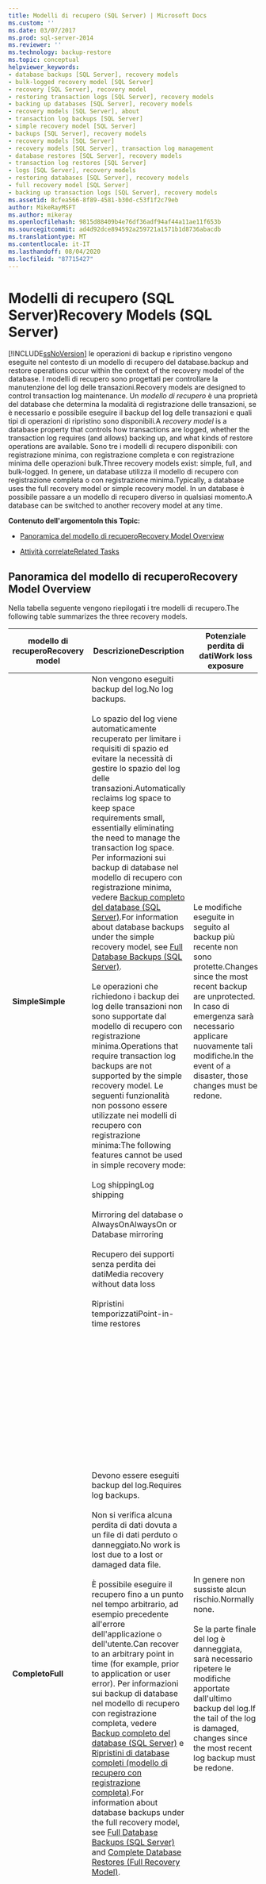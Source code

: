 ```yaml
---
title: Modelli di recupero (SQL Server) | Microsoft Docs
ms.custom: ''
ms.date: 03/07/2017
ms.prod: sql-server-2014
ms.reviewer: ''
ms.technology: backup-restore
ms.topic: conceptual
helpviewer_keywords:
- database backups [SQL Server], recovery models
- bulk-logged recovery model [SQL Server]
- recovery [SQL Server], recovery model
- restoring transaction logs [SQL Server], recovery models
- backing up databases [SQL Server], recovery models
- recovery models [SQL Server], about
- transaction log backups [SQL Server]
- simple recovery model [SQL Server]
- backups [SQL Server], recovery models
- recovery models [SQL Server]
- recovery models [SQL Server], transaction log management
- database restores [SQL Server], recovery models
- transaction log restores [SQL Server]
- logs [SQL Server], recovery models
- restoring databases [SQL Server], recovery models
- full recovery model [SQL Server]
- backing up transaction logs [SQL Server], recovery models
ms.assetid: 8cfea566-8f89-4581-b30d-c53f1f2c79eb
author: MikeRayMSFT
ms.author: mikeray
ms.openlocfilehash: 9815d88409b4e76df36adf94af44a11ae11f653b
ms.sourcegitcommit: ad4d92dce894592a259721a1571b1d8736abacdb
ms.translationtype: MT
ms.contentlocale: it-IT
ms.lasthandoff: 08/04/2020
ms.locfileid: "87715427"
---
```

# <a name="recovery-models-sql-server"></a><span data-ttu-id="0bdc1-102">Modelli di recupero (SQL Server)</span><span class="sxs-lookup"><span data-stu-id="0bdc1-102">Recovery Models (SQL Server)</span></span>
  [!INCLUDE[ssNoVersion](../../includes/ssnoversion-md.md)] <span data-ttu-id="0bdc1-103">le operazioni di backup e ripristino vengono eseguite nel contesto di un modello di recupero del database.</span><span class="sxs-lookup"><span data-stu-id="0bdc1-103">backup and restore operations occur within the context of the recovery model of the database.</span></span> <span data-ttu-id="0bdc1-104">I modelli di recupero sono progettati per controllare la manutenzione del log delle transazioni.</span><span class="sxs-lookup"><span data-stu-id="0bdc1-104">Recovery models are designed to control transaction log maintenance.</span></span> <span data-ttu-id="0bdc1-105">Un *modello di recupero* è una proprietà del database che determina la modalità di registrazione delle transazioni, se è necessario e possibile eseguire il backup del log delle transazioni e quali tipi di operazioni di ripristino sono disponibili.</span><span class="sxs-lookup"><span data-stu-id="0bdc1-105">A *recovery model* is a database property that controls how transactions are logged, whether the transaction log requires (and allows) backing up, and what kinds of restore operations are available.</span></span> <span data-ttu-id="0bdc1-106">Sono tre i modelli di recupero disponibili: con registrazione minima, con registrazione completa e con registrazione minima delle operazioni bulk.</span><span class="sxs-lookup"><span data-stu-id="0bdc1-106">Three recovery models exist: simple, full, and bulk-logged.</span></span> <span data-ttu-id="0bdc1-107">In genere, un database utilizza il modello di recupero con registrazione completa o con registrazione minima.</span><span class="sxs-lookup"><span data-stu-id="0bdc1-107">Typically, a database uses the full recovery model or simple recovery model.</span></span> <span data-ttu-id="0bdc1-108">In un database è possibile passare a un modello di recupero diverso in qualsiasi momento.</span><span class="sxs-lookup"><span data-stu-id="0bdc1-108">A database can be switched to another recovery model at any time.</span></span>  
  
 <span data-ttu-id="0bdc1-109">**Contenuto dell'argomento**</span><span class="sxs-lookup"><span data-stu-id="0bdc1-109">**In this Topic:**</span></span>  
  
-   [<span data-ttu-id="0bdc1-110">Panoramica del modello di recupero</span><span class="sxs-lookup"><span data-stu-id="0bdc1-110">Recovery Model Overview</span></span>](#RMov)  
  
-   [<span data-ttu-id="0bdc1-111">Attività correlate</span><span class="sxs-lookup"><span data-stu-id="0bdc1-111">Related Tasks</span></span>](#RelatedTasks)  
  
##  <a name="recovery-model-overview"></a><a name="RMov"></a> <span data-ttu-id="0bdc1-112">Panoramica del modello di recupero</span><span class="sxs-lookup"><span data-stu-id="0bdc1-112">Recovery Model Overview</span></span>  
 <span data-ttu-id="0bdc1-113">Nella tabella seguente vengono riepilogati i tre modelli di recupero.</span><span class="sxs-lookup"><span data-stu-id="0bdc1-113">The following table summarizes the three recovery models.</span></span>  
  
|<span data-ttu-id="0bdc1-114">modello di recupero</span><span class="sxs-lookup"><span data-stu-id="0bdc1-114">Recovery model</span></span>|<span data-ttu-id="0bdc1-115">Descrizione</span><span class="sxs-lookup"><span data-stu-id="0bdc1-115">Description</span></span>|<span data-ttu-id="0bdc1-116">Potenziale perdita di dati</span><span class="sxs-lookup"><span data-stu-id="0bdc1-116">Work loss exposure</span></span>|<span data-ttu-id="0bdc1-117">Recupero temporizzato</span><span class="sxs-lookup"><span data-stu-id="0bdc1-117">Recover to point in time?</span></span>|  
|--------------------|-----------------|------------------------|-------------------------------|  
|<span data-ttu-id="0bdc1-118">**Simple**</span><span class="sxs-lookup"><span data-stu-id="0bdc1-118">**Simple**</span></span>|<span data-ttu-id="0bdc1-119">Non vengono eseguiti backup del log.</span><span class="sxs-lookup"><span data-stu-id="0bdc1-119">No log backups.</span></span><br /><br /> <span data-ttu-id="0bdc1-120">Lo spazio del log viene automaticamente recuperato per limitare i requisiti di spazio ed evitare la necessità di gestire lo spazio del log delle transazioni.</span><span class="sxs-lookup"><span data-stu-id="0bdc1-120">Automatically reclaims log space to keep space requirements small, essentially eliminating the need to manage the transaction log space.</span></span> <span data-ttu-id="0bdc1-121">Per informazioni sui backup di database nel modello di recupero con registrazione minima, vedere [Backup completo del database &#40;SQL Server&#41;](full-database-backups-sql-server.md).</span><span class="sxs-lookup"><span data-stu-id="0bdc1-121">For information about database backups under the simple recovery model, see [Full Database Backups &#40;SQL Server&#41;](full-database-backups-sql-server.md).</span></span><br /><br /> <span data-ttu-id="0bdc1-122">Le operazioni che richiedono i backup dei log delle transazioni non sono supportate dal modello di recupero con registrazione minima.</span><span class="sxs-lookup"><span data-stu-id="0bdc1-122">Operations that require transaction log backups are not supported by the simple recovery model.</span></span> <span data-ttu-id="0bdc1-123">Le seguenti funzionalità non possono essere utilizzate nei modelli di recupero con registrazione minima:</span><span class="sxs-lookup"><span data-stu-id="0bdc1-123">The following features cannot be used in simple recovery mode:</span></span><br /><br /> <span data-ttu-id="0bdc1-124">Log shipping</span><span class="sxs-lookup"><span data-stu-id="0bdc1-124">Log shipping</span></span><br /><br /> <span data-ttu-id="0bdc1-125">Mirroring del database o AlwaysOn</span><span class="sxs-lookup"><span data-stu-id="0bdc1-125">AlwaysOn or Database mirroring</span></span><br /><br /> <span data-ttu-id="0bdc1-126">Recupero dei supporti senza perdita dei dati</span><span class="sxs-lookup"><span data-stu-id="0bdc1-126">Media recovery without data loss</span></span><br /><br /> <span data-ttu-id="0bdc1-127">Ripristini temporizzati</span><span class="sxs-lookup"><span data-stu-id="0bdc1-127">Point-in-time restores</span></span>|<span data-ttu-id="0bdc1-128">Le modifiche eseguite in seguito al backup più recente non sono protette.</span><span class="sxs-lookup"><span data-stu-id="0bdc1-128">Changes since the most recent backup are unprotected.</span></span> <span data-ttu-id="0bdc1-129">In caso di emergenza sarà necessario applicare nuovamente tali modifiche.</span><span class="sxs-lookup"><span data-stu-id="0bdc1-129">In the event of a disaster, those changes must be redone.</span></span>|<span data-ttu-id="0bdc1-130">Consente solo il recupero fino al momento corrispondente al termine di un backup.</span><span class="sxs-lookup"><span data-stu-id="0bdc1-130">Can recover only to the end of a backup.</span></span> <span data-ttu-id="0bdc1-131">Per altre informazioni, vedere [Ripristini di database completi &#40;modello di recupero con registrazione minima&#41;](complete-database-restores-simple-recovery-model.md).</span><span class="sxs-lookup"><span data-stu-id="0bdc1-131">For more information, see [Complete Database Restores &#40;Simple Recovery Model&#41;](complete-database-restores-simple-recovery-model.md).</span></span>|  
|<span data-ttu-id="0bdc1-132">**Completo**</span><span class="sxs-lookup"><span data-stu-id="0bdc1-132">**Full**</span></span>|<span data-ttu-id="0bdc1-133">Devono essere eseguiti backup del log.</span><span class="sxs-lookup"><span data-stu-id="0bdc1-133">Requires log backups.</span></span><br /><br /> <span data-ttu-id="0bdc1-134">Non si verifica alcuna perdita di dati dovuta a un file di dati perduto o danneggiato.</span><span class="sxs-lookup"><span data-stu-id="0bdc1-134">No work is lost due to a lost or damaged data file.</span></span><br /><br /> <span data-ttu-id="0bdc1-135">È possibile eseguire il recupero fino a un punto nel tempo arbitrario, ad esempio precedente all'errore dell'applicazione o dell'utente.</span><span class="sxs-lookup"><span data-stu-id="0bdc1-135">Can recover to an arbitrary point in time (for example, prior to application or user error).</span></span> <span data-ttu-id="0bdc1-136">Per informazioni sui backup di database nel modello di recupero con registrazione completa, vedere [Backup completo del database &#40;SQL Server&#41;](full-database-backups-sql-server.md) e [Ripristini di database completi &#40;modello di recupero con registrazione completa&#41;](complete-database-restores-full-recovery-model.md).</span><span class="sxs-lookup"><span data-stu-id="0bdc1-136">For information about database backups under the full recovery model, see [Full Database Backups &#40;SQL Server&#41;](full-database-backups-sql-server.md) and [Complete Database Restores &#40;Full Recovery Model&#41;](complete-database-restores-full-recovery-model.md).</span></span>|<span data-ttu-id="0bdc1-137">In genere non sussiste alcun rischio.</span><span class="sxs-lookup"><span data-stu-id="0bdc1-137">Normally none.</span></span><br /><br /> <span data-ttu-id="0bdc1-138">Se la parte finale del log è danneggiata, sarà necessario ripetere le modifiche apportate dall'ultimo backup del log.</span><span class="sxs-lookup"><span data-stu-id="0bdc1-138">If the tail of the log is damaged, changes since the most recent log backup must be redone.</span></span>|<span data-ttu-id="0bdc1-139">È possibile eseguire il recupero a una temporizzazione specifica, purché i backup siano completi fino a tale momento specifico.</span><span class="sxs-lookup"><span data-stu-id="0bdc1-139">Can recover to a specific point in time, assuming that your backups are complete up to that point in time.</span></span> <span data-ttu-id="0bdc1-140">Per informazioni sull'utilizzo di backup del log per il ripristino al punto di errore, vedere [Ripristinare un database di SQL Server fino a un punto specifico &#40;modello di recupero con registrazione completa&#41;](restore-a-sql-server-database-to-a-point-in-time-full-recovery-model.md).</span><span class="sxs-lookup"><span data-stu-id="0bdc1-140">For information about using log backups to restore to the point of failure, see [Restore a SQL Server Database to a Point in Time &#40;Full Recovery Model&#41;](restore-a-sql-server-database-to-a-point-in-time-full-recovery-model.md).</span></span><br /><br /> <span data-ttu-id="0bdc1-141">Nota: Se sono presenti due o più database in cui viene usato il modello di recupero con registrazione completa che devono essere coerenti da un punto di vista logico, potrebbe essere necessario implementare procedure speciali per verificare la recuperabilità di questi database.</span><span class="sxs-lookup"><span data-stu-id="0bdc1-141">Note: If you have two or more full-recovery-model databases that must be logically consistent, you may have to implement special procedures to make sure the recoverability of these databases.</span></span> <span data-ttu-id="0bdc1-142">Per altre informazioni, vedere [Recupero di database correlati che contengono transazioni contrassegnate](recovery-of-related-databases-that-contain-marked-transaction.md).</span><span class="sxs-lookup"><span data-stu-id="0bdc1-142">For more information, see [Recovery of Related  Databases That Contain Marked Transaction](recovery-of-related-databases-that-contain-marked-transaction.md).</span></span>|  
|<span data-ttu-id="0bdc1-143">**Con registrazione minima delle operazioni bulk**</span><span class="sxs-lookup"><span data-stu-id="0bdc1-143">**Bulk logged**</span></span>|<span data-ttu-id="0bdc1-144">Devono essere eseguiti backup del log.</span><span class="sxs-lookup"><span data-stu-id="0bdc1-144">Requires log backups.</span></span><br /><br /> <span data-ttu-id="0bdc1-145">Complemento del modello di recupero con registrazione completa che consente operazioni di copia bulk a prestazioni elevate.</span><span class="sxs-lookup"><span data-stu-id="0bdc1-145">An adjunct of the full recovery model that permits high-performance bulk copy operations.</span></span><br /><br /> <span data-ttu-id="0bdc1-146">Riduce l'utilizzo di spazio del log tramite la registrazione minima della maggior parte delle operazioni bulk.</span><span class="sxs-lookup"><span data-stu-id="0bdc1-146">Reduces log space usage by using minimal logging for most bulk operations.</span></span> <span data-ttu-id="0bdc1-147">Per informazioni sulle operazioni a cui può essere applicata la registrazione minima, vedere [Log delle transazioni &#40;SQL Server&#41;](../logs/the-transaction-log-sql-server.md).</span><span class="sxs-lookup"><span data-stu-id="0bdc1-147">For information about operations that can be minimally logged, see [The Transaction Log &#40;SQL Server&#41;](../logs/the-transaction-log-sql-server.md).</span></span><br /><br /> <span data-ttu-id="0bdc1-148">Per informazioni sui backup di database nel modello di recupero con registrazione minima delle operazioni bulk, vedere [Backup completo del database &#40;SQL Server&#41;](full-database-backups-sql-server.md) e [Ripristini di database completi &#40;modello di recupero con registrazione completa&#41;](complete-database-restores-full-recovery-model.md).</span><span class="sxs-lookup"><span data-stu-id="0bdc1-148">For information about database backups under the bulk-logged recovery model, see [Full Database Backups &#40;SQL Server&#41;](full-database-backups-sql-server.md) and [Complete Database Restores &#40;Full Recovery Model&#41;](complete-database-restores-full-recovery-model.md).</span></span>|<span data-ttu-id="0bdc1-149">Se il log è danneggiato o sono state eseguite operazioni con registrazione minima delle operazioni bulk dopo l'ultimo backup del log, sarà necessario ripetere le modifiche apportate dall'ultimo backup del log.</span><span class="sxs-lookup"><span data-stu-id="0bdc1-149">If the log is damaged or bulk-logged operations occurred since the most recent log backup, changes since that last backup must be redone.</span></span><br /><br /> <span data-ttu-id="0bdc1-150">Negli altri casi non si verifica alcuna perdita di dati.</span><span class="sxs-lookup"><span data-stu-id="0bdc1-150">Otherwise, no work is lost.</span></span>|<span data-ttu-id="0bdc1-151">Consente il recupero fino al momento corrispondente al termine di ogni backup.</span><span class="sxs-lookup"><span data-stu-id="0bdc1-151">Can recover to the end of any backup.</span></span> <span data-ttu-id="0bdc1-152">Il recupero temporizzato non è supportato.</span><span class="sxs-lookup"><span data-stu-id="0bdc1-152">Point-in-time recovery is not supported.</span></span>|  
  
##  <a name="related-tasks"></a><a name="RelatedTasks"></a> <span data-ttu-id="0bdc1-153">Attività correlate</span><span class="sxs-lookup"><span data-stu-id="0bdc1-153">Related Tasks</span></span>  
  
-   [<span data-ttu-id="0bdc1-154">Visualizzazione o modifica del modello di recupero di un database &#40;SQL Server&#41;</span><span class="sxs-lookup"><span data-stu-id="0bdc1-154">View or Change the Recovery Model of a Database &#40;SQL Server&#41;</span></span>](view-or-change-the-recovery-model-of-a-database-sql-server.md)  
  
-   [<span data-ttu-id="0bdc1-155">Risolvere i problemi relativi a un log delle transazioni completo &#40;Errore di SQL Server 9002&#41;</span><span class="sxs-lookup"><span data-stu-id="0bdc1-155">Troubleshoot a Full Transaction Log &#40;SQL Server Error 9002&#41;</span></span>](../logs/troubleshoot-a-full-transaction-log-sql-server-error-9002.md)  
  
## <a name="see-also"></a><span data-ttu-id="0bdc1-156">Vedere anche</span><span class="sxs-lookup"><span data-stu-id="0bdc1-156">See Also</span></span>  
 <span data-ttu-id="0bdc1-157">[backupset &#40;Transact-SQL&#41;](/sql/relational-databases/system-tables/backupset-transact-sql) </span><span class="sxs-lookup"><span data-stu-id="0bdc1-157">[backupset &#40;Transact-SQL&#41;](/sql/relational-databases/system-tables/backupset-transact-sql) </span></span>  
 <span data-ttu-id="0bdc1-158">[sys.databases &#40;Transact-SQL&#41;](/sql/relational-databases/system-catalog-views/sys-databases-transact-sql) </span><span class="sxs-lookup"><span data-stu-id="0bdc1-158">[sys.databases &#40;Transact-SQL&#41;](/sql/relational-databases/system-catalog-views/sys-databases-transact-sql) </span></span>  
 <span data-ttu-id="0bdc1-159">[Opzioni ALTER DATABASE SET &#40;Transact-SQL&#41;](/sql/t-sql/statements/alter-database-transact-sql-set-options) </span><span class="sxs-lookup"><span data-stu-id="0bdc1-159">[ALTER DATABASE SET Options &#40;Transact-SQL&#41;](/sql/t-sql/statements/alter-database-transact-sql-set-options) </span></span>  
 <span data-ttu-id="0bdc1-160">[Backup e ripristino di database SQL Server](back-up-and-restore-of-sql-server-databases.md) </span><span class="sxs-lookup"><span data-stu-id="0bdc1-160">[Back Up and Restore of SQL Server Databases](back-up-and-restore-of-sql-server-databases.md) </span></span>  
 <span data-ttu-id="0bdc1-161">[Log delle transazioni &#40;SQL Server&#41;](../logs/the-transaction-log-sql-server.md) </span><span class="sxs-lookup"><span data-stu-id="0bdc1-161">[The Transaction Log &#40;SQL Server&#41;](../logs/the-transaction-log-sql-server.md) </span></span>  
 <span data-ttu-id="0bdc1-162">[Automatizzazione delle attività amministrative &#40;SQL Server Agent&#41;](../../ssms/agent/sql-server-agent.md) </span><span class="sxs-lookup"><span data-stu-id="0bdc1-162">[Automated Administration Tasks &#40;SQL Server Agent&#41;](../../ssms/agent/sql-server-agent.md) </span></span>  
 [<span data-ttu-id="0bdc1-163">Panoramica del ripristino e del recupero &#40;SQL Server&#41;</span><span class="sxs-lookup"><span data-stu-id="0bdc1-163">Restore and Recovery Overview &#40;SQL Server&#41;</span></span>](restore-and-recovery-overview-sql-server.md)  
  
  
